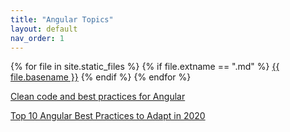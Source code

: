 ```yaml
---
title: "Angular Topics"
layout: default
nav_order: 1
---
```


{% for file in site.static_files %}
{% if file.extname == ".md" %}
[{{ file.basename }}]({{site.baseurl}}/angular/{{file.basename}}.html)
{% endif %}
{% endfor %}

[Clean code and best practices for Angular](https://www.freecodecamp.org/news/best-practices-for-a-clean-and-performant-angular-application-288e7b39eb6f/)

[Top 10 Angular Best Practices to Adapt in 2020](https://aglowiditsolutions.com/blog/angular-best-practices/)
